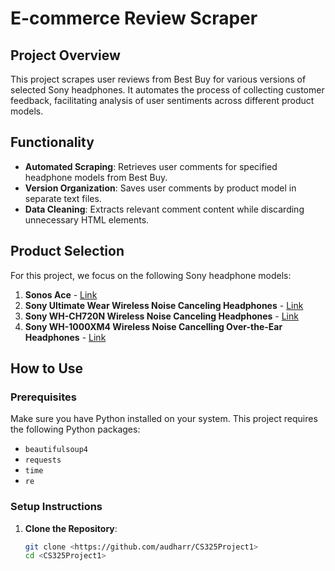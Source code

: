 # E-commerce Review Scraper

## Project Overview
This project scrapes user reviews from Best Buy for various versions of selected Sony headphones. It automates the process of collecting customer feedback, facilitating analysis of user sentiments across different product models.

## Functionality
- **Automated Scraping**: Retrieves user comments for specified headphone models from Best Buy.
- **Version Organization**: Saves user comments by product model in separate text files.
- **Data Cleaning**: Extracts relevant comment content while discarding unnecessary HTML elements.

## Product Selection
For this project, we focus on the following Sony headphone models:
1. **Sonos Ace** - [Link](https://www.bestbuy.com/site/reviews/sonos-ace-each-black/6580673?variant=A)
2. **Sony Ultimate Wear Wireless Noise Canceling Headphones** - [Link](https://www.bestbuy.com/site/reviews/sony-ult-wear-wireless-noise-canceling-headphones-black/6576179?variant=A)
3. **Sony WH-CH720N Wireless Noise Canceling Headphones** - [Link](https://www.bestbuy.com/site/reviews/sony-whch720n-wireless-noise-canceling-headphones-black/6533162?variant=A)
4. **Sony WH-1000XM4 Wireless Noise Cancelling Over-the-Ear Headphones** - [Link](https://www.bestbuy.com/site/reviews/sony-wh1000xm4-wireless-noise-cancelling-over-the-ear-headphones-black/6408356?variant=A)

## How to Use

### Prerequisites
Make sure you have Python installed on your system. This project requires the following Python packages:
- `beautifulsoup4`
- `requests`
- `time`
- `re`

### Setup Instructions
1. **Clone the Repository**:
   ```bash
   git clone <https://github.com/audharr/CS325Project1>
   cd <CS325Project1>
